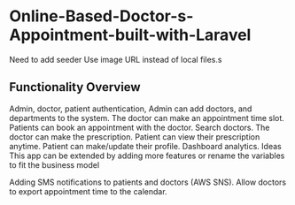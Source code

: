 # Online-Based-Doctor-s-Appointment-built-with-Laravel

Need to add seeder
Use image URL instead of local files.s
## Functionality Overview
Admin, doctor, patient authentication,
Admin can add doctors, and departments to the system.
The doctor can make an appointment time slot.
Patients can book an appointment with the doctor.
Search doctors.
The doctor can make the prescription.
Patient can view their prescription anytime.
Patient can make/update their profile.
Dashboard analytics.
Ideas
This app can be extended by adding more features or rename the variables to fit the business model

Adding SMS notifications to patients and doctors (AWS SNS).
Allow doctors to export appointment time to the calendar.

